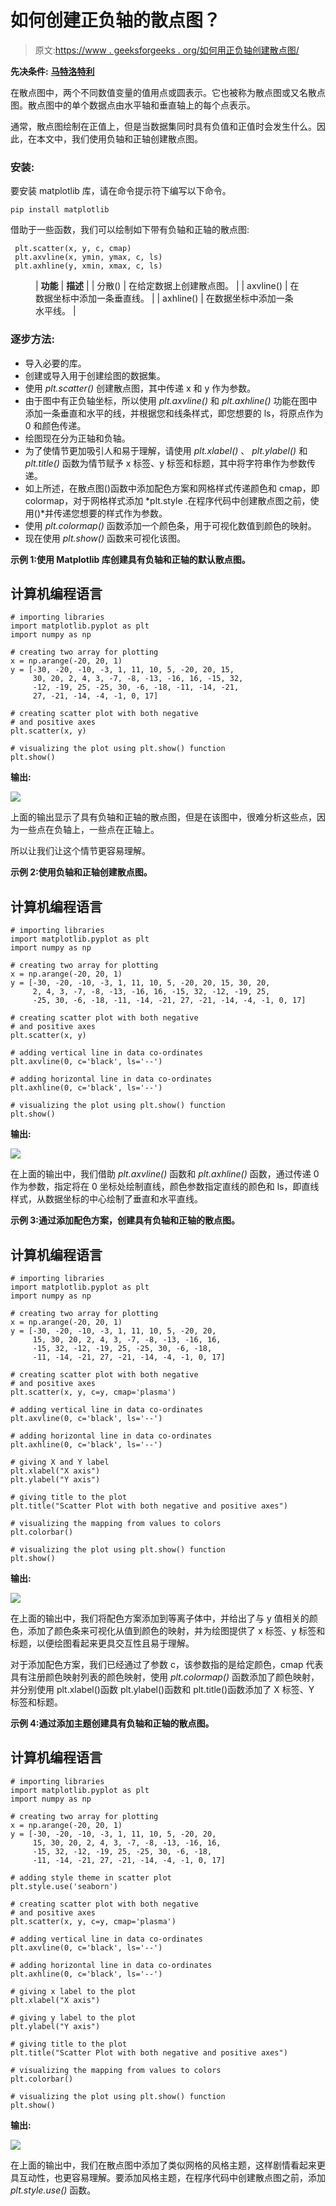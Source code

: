 # 如何创建正负轴的散点图？

> 原文:[https://www . geeksforgeeks . org/如何用正负轴创建散点图/](https://www.geeksforgeeks.org/how-to-create-scatterplot-with-both-negative-and-positive-axes/)

**先决条件:** [**马特洛特利**](https://www.geeksforgeeks.org/python-introduction-matplotlib/#:~:text=Matplotlib%20is%20an%20amazing%20visualization,Hunter%20in%20the%20year%202002.)

在散点图中，两个不同数值变量的值用点或圆表示。它也被称为散点图或又名散点图。散点图中的单个数据点由水平轴和垂直轴上的每个点表示。

通常，散点图绘制在正值上，但是当数据集同时具有负值和正值时会发生什么。因此，在本文中，我们使用负轴和正轴创建散点图。

### 安装:

要安装 matplotlib 库，请在命令提示符下编写以下命令。

```
pip install matplotlib
```

借助于一些函数，我们可以绘制如下带有负轴和正轴的散点图:

```
 plt.scatter(x, y, c, cmap)
 plt.axvline(x, ymin, ymax, c, ls)
 plt.axhline(y, xmin, xmax, c, ls)
```

<figure class="table">

| **功能** | **描述** |
| 分散() | 在给定数据上创建散点图。 |
| axvline() | 在数据坐标中添加一条垂直线。 |
| axhline() | 在数据坐标中添加一条水平线。 |

</figure>

### 逐步方法:

*   导入必要的库。
*   创建或导入用于创建绘图的数据集。
*   使用 *plt.scatter()* 创建散点图，其中传递 x 和 y 作为参数。
*   由于图中有正负轴坐标，所以使用 *plt.axvline()* 和 *plt.axhline()* 功能在图中添加一条垂直和水平的线，并根据您和线条样式，即您想要的 ls，将原点作为 0 和颜色传递。
*   绘图现在分为正轴和负轴。
*   为了使情节更加吸引人和易于理解，请使用 *plt.xlabel()* 、 *plt.ylabel()* 和 *plt.title()* 函数为情节赋予 x 标签、y 标签和标题，其中将字符串作为参数传递。
*   如上所述，在散点图()函数中添加配色方案和网格样式传递颜色和 cmap，即 colormap，对于网格样式添加 *plt.style .在程序代码中创建散点图之前，使用()*并传递您想要的样式作为参数。
*   使用 *plt.colormap()* 函数添加一个颜色条，用于可视化数值到颜色的映射。
*   现在使用 *plt.show()* 函数来可视化该图。

**示例 1:使用 Matplotlib 库创建具有负轴和正轴的默认散点图。**

## 计算机编程语言

```
# importing libraries
import matplotlib.pyplot as plt
import numpy as np

# creating two array for plotting
x = np.arange(-20, 20, 1)
y = [-30, -20, -10, -3, 1, 11, 10, 5, -20, 20, 15,
     30, 20, 2, 4, 3, -7, -8, -13, -16, 16, -15, 32,
     -12, -19, 25, -25, 30, -6, -18, -11, -14, -21,
     27, -21, -14, -4, -1, 0, 17]

# creating scatter plot with both negative 
# and positive axes
plt.scatter(x, y)

# visualizing the plot using plt.show() function
plt.show()
```

**输出:**

![](img/765969e81912c038c73b926746cf6dbb.png)

上面的输出显示了具有负轴和正轴的散点图，但是在该图中，很难分析这些点，因为一些点在负轴上，一些点在正轴上。

所以让我们让这个情节更容易理解。

**示例 2:使用负轴和正轴创建散点图。**

## 计算机编程语言

```
# importing libraries
import matplotlib.pyplot as plt
import numpy as np

# creating two array for plotting
x = np.arange(-20, 20, 1)
y = [-30, -20, -10, -3, 1, 11, 10, 5, -20, 20, 15, 30, 20,
     2, 4, 3, -7, -8, -13, -16, 16, -15, 32, -12, -19, 25,
     -25, 30, -6, -18, -11, -14, -21, 27, -21, -14, -4, -1, 0, 17]

# creating scatter plot with both negative 
# and positive axes
plt.scatter(x, y)

# adding vertical line in data co-ordinates
plt.axvline(0, c='black', ls='--')

# adding horizontal line in data co-ordinates
plt.axhline(0, c='black', ls='--')

# visualizing the plot using plt.show() function
plt.show()
```

**输出:**

![](img/87e221699c457b714dbb5465198400b6.png)

在上面的输出中，我们借助 *plt.axvline()* 函数和 *plt.axhline()* 函数，通过传递 0 作为参数，指定将在 0 坐标处绘制直线，颜色参数指定直线的颜色和 ls，即直线样式，从数据坐标的中心绘制了垂直和水平直线。

**示例 3:通过添加配色方案，创建具有负轴和正轴的散点图。**

## 计算机编程语言

```
# importing libraries
import matplotlib.pyplot as plt
import numpy as np

# creating two array for plotting
x = np.arange(-20, 20, 1)
y = [-30, -20, -10, -3, 1, 11, 10, 5, -20, 20,
     15, 30, 20, 2, 4, 3, -7, -8, -13, -16, 16,
     -15, 32, -12, -19, 25, -25, 30, -6, -18,
     -11, -14, -21, 27, -21, -14, -4, -1, 0, 17]

# creating scatter plot with both negative 
# and positive axes
plt.scatter(x, y, c=y, cmap='plasma')

# adding vertical line in data co-ordinates
plt.axvline(0, c='black', ls='--')

# adding horizontal line in data co-ordinates
plt.axhline(0, c='black', ls='--')

# giving X and Y label
plt.xlabel("X axis")
plt.ylabel("Y axis")

# giving title to the plot
plt.title("Scatter Plot with both negative and positive axes")

# visualizing the mapping from values to colors
plt.colorbar()

# visualizing the plot using plt.show() function
plt.show()
```

**输出:**

![](img/600bd6214641ceb71b62390b199862c6.png)

在上面的输出中，我们将配色方案添加到等离子体中，并给出了与 y 值相关的颜色，添加了颜色条来可视化从值到颜色的映射，并为绘图提供了 x 标签、y 标签和标题，以便绘图看起来更具交互性且易于理解。

对于添加配色方案，我们已经通过了参数 c，该参数指的是给定颜色，cmap 代表具有注册颜色映射列表的颜色映射，使用 *plt.colormap()* 函数添加了颜色映射，并分别使用 plt.xlabel()函数 plt.ylabel()函数和 plt.title()函数添加了 X 标签、Y 标签和标题。

**示例 4:通过添加主题创建具有负轴和正轴的散点图。**

## 计算机编程语言

```
# importing libraries
import matplotlib.pyplot as plt
import numpy as np

# creating two array for plotting
x = np.arange(-20, 20, 1)
y = [-30, -20, -10, -3, 1, 11, 10, 5, -20, 20,
     15, 30, 20, 2, 4, 3, -7, -8, -13, -16, 16,
     -15, 32, -12, -19, 25, -25, 30, -6, -18,
     -11, -14, -21, 27, -21, -14, -4, -1, 0, 17]

# adding style theme in scatter plot
plt.style.use('seaborn')

# creating scatter plot with both negative 
# and positive axes
plt.scatter(x, y, c=y, cmap='plasma')

# adding vertical line in data co-ordinates
plt.axvline(0, c='black', ls='--')

# adding horizontal line in data co-ordinates
plt.axhline(0, c='black', ls='--')

# giving x label to the plot
plt.xlabel("X axis")

# giving y label to the plot
plt.ylabel("Y axis")

# giving title to the plot
plt.title("Scatter Plot with both negative and positive axes")

# visualizing the mapping from values to colors
plt.colorbar()

# visualizing the plot using plt.show() function
plt.show()
```

**输出:**

![](img/5c55939539bdc2d29b2e070f6d83e718.png)

在上面的输出中，我们在散点图中添加了类似网格的风格主题，这样剧情看起来更具互动性，也更容易理解。要添加风格主题，在程序代码中创建散点图之前，添加 *plt.style.use()* 函数。
